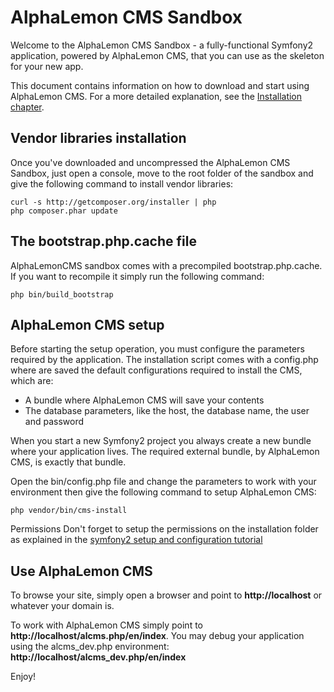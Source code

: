 AlphaLemon CMS Sandbox
========================

Welcome to the AlphaLemon CMS Sandbox - a fully-functional Symfony2  
application, powered by AlphaLemon CMS, that you can use as the skeleton 
for your new app. 

This document contains information on how to download and start using AlphaLemon CMS.
For a more detailed explanation, see the
[Installation chapter](http://http://alphalemon.com/how-to-install-alphalemon-cms).

Vendor libraries installation
-----------------------------

Once you've downloaded and uncompressed the AlphaLemon CMS Sandbox, just open a console, 
move to the root folder of the sandbox and give the following command to install vendor 
libraries:

    curl -s http://getcomposer.org/installer | php
    php composer.phar update


The bootstrap.php.cache file
----------------------------
AlphaLemonCMS sandbox comes with a precompiled bootstrap.php.cache. If you want to recompile it simply run the
following command:

    php bin/build_bootstrap


AlphaLemon CMS setup
--------------------

Before starting the setup operation, you must configure the parameters required by the application.
The installation script comes with a config.php where are saved the default configurations required 
to install the CMS, which are:

- A bundle where AlphaLemon CMS will save your contents
- The database parameters, like the host, the database name, the user and password

When you start a new Symfony2 project you always create a new bundle where your application lives. 
The required external bundle, by AlphaLemon CMS, is exactly that bundle.

Open the bin/config.php file and change the parameters to work with your environment then give the following 
command to setup AlphaLemon CMS: 

    php vendor/bin/cms-install

Permissions
Don't forget to setup the permissions on the installation folder as explained in the [symfony2 setup and configuration
tutorial](http://symfony.com/doc/current/book/installation.html#configuration-and-setup)

Use AlphaLemon CMS
------------------

To browse your site, simply open a browser and point to **http://localhost** or whatever your domain is.

To work with AlphaLemon CMS simply point to **http://localhost/alcms.php/en/index**. You may debug your
application using the alcms_dev.php environment: **http://localhost/alcms_dev.php/en/index**

Enjoy!
